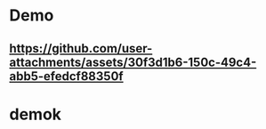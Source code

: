 # Demo

https://github.com/user-attachments/assets/30f3d1b6-150c-49c4-abb5-efedcf88350f
---
# demok

